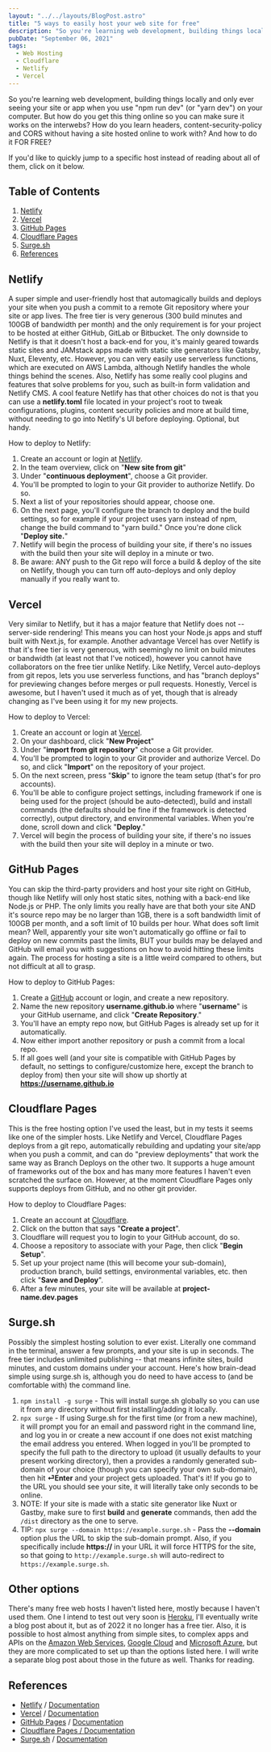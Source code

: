 ```yaml
---
layout: "../../layouts/BlogPost.astro"
title: "5 ways to easily host your web site for free"
description: "So you're learning web development, building things locally and only ever seeing your site or app when you run it on your computer. But how do you get this thing online so you can make sure it works on the interwebs? How do you learn headers, content-security-policy and CORS without having a site hosted online to work with? And how to do it FOR FREE?"
pubDate: "September 06, 2021"
tags:
  - Web Hosting
  - Cloudflare
  - Netlify
  - Vercel
---
```


So you're learning web development, building things locally and only ever seeing your site or app when you use "npm run dev" (or "yarn dev") on your computer. But how do you get this thing online so you can make sure it works on the interwebs? How do you learn headers, content-security-policy and CORS without having a site hosted online to work with? And how to do it FOR FREE?

If you'd like to quickly jump to a specific host instead of reading about all of them, click on it below.

## Table of Contents

1. [Netlify](#netlify)
2. [Vercel](#vercel)
3. [GitHub Pages](#github)
4. [Cloudflare Pages](#cloudflare)
5. [Surge.sh](#surge)
6. [References](#ref)

<div id='netlify'/>

## Netlify

A super simple and user-friendly host that automagically builds and deploys your site when you push a commit to a remote Git repository where your site or app lives. The free tier is very generous (300 build minutes and 100GB of bandwidth per month) and the only requirement is for your project to be hosted at either GitHub, GitLab or Bitbucket. The only downside to Netlify is that it doesn't host a back-end for you, it's mainly geared towards static sites and JAMstack apps made with static site generators like Gatsby, Nuxt, Eleventy, etc. However, you can very easily use serverless functions, which are executed on AWS Lambda, although Netlify handles the whole things behind the scenes. Also, Netlify has some really cool plugins and features that solve problems for you, such as built-in form validation and Netlify CMS. A cool feature Netlify has that other choices do not is that you can use a **netlify.toml** file located in your project's root to tweak configurations, plugins, content security policies and more at build time, without needing to go into Netlify's UI before deploying. Optional, but handy.

How to deploy to Netlify:

1. Create an account or login at <a href="https://netlify.com" target="_blank">Netlify</a>.
2. In the team overview, click on "**New site from git**"
3. Under "**continuous deployment**", choose a Git provider.
4. You'll be prompted to login to your Git provider to authorize Netlify. Do so.
5. Next a list of your repositories should appear, choose one.
6. On the next page, you'll configure the branch to deploy and the build settings, so for example if your project uses yarn instead of npm, change the build command to "yarn build." Once you're done click "**Deploy site.**"
7. Netlify will begin the process of building your site, if there's no issues with the build then your site will deploy in a minute or two.
8. Be aware: ANY push to the Git repo will force a build & deploy of the site on Netlify, though you can turn off auto-deploys and only deploy manually if you really want to.

<div id='vercel'/>

## Vercel

Very similar to Netlify, but it has a major feature that Netlify does not -- server-side rendering! This means you can host your Node.js apps and stuff built with Next.js, for example. Another advantage Vercel has over Netlify is that it's free tier is very generous, with seemingly no limit on build minutes or bandwidth (at least not that I've noticed), however you cannot have collaborators on the free tier unlike Netlify. Like Netlify, Vercel auto-deploys from git repos, lets you use serverless functions, and has "branch deploys" for previewing changes before merges or pull requests. Honestly, Vercel is awesome, but I haven't used it much as of yet, though that is already changing as I've been using it for my new projects.

How to deploy to Vercel:

1. Create an account or login at <a href="https://vercel.com" target="_blank">Vercel</a>.
2. On your dashboard, click "**New Project**"
3. Under "**import from git repository**" choose a Git provider.
4. You'll be prompted to login to your Git provider and authorize Vercel. Do so, and click "**Import**" on the repository of your project.
5. On the next screen, press "**Skip**" to ignore the team setup (that's for pro accounts).
6. You'll be able to configure project settings, including framework if one is being used for the project (should be auto-detected), build and install commands (the defaults should be fine if the framework is detected correctly), output directory, and environmental variables. When you're done, scroll down and click "**Deploy**."
7. Vercel will begin the process of building your site, if there's no issues with the build then your site will deploy in a minute or two.

<div id='github'/>

## GitHub Pages

You can skip the third-party providers and host your site right on GitHub, though like Netlify will only host static sites, nothing with a back-end like Node.js or PHP. The only limits you really have are that both your site AND it's source repo may be no larger than 1GB, there is a soft bandwidth limit of 100GB per month, and a soft limit of 10 builds per hour. What does soft limit mean? Well, apparently your site won't automatically go offline or fail to deploy on new commits past the limits, BUT your builds may be delayed and GitHub will email you with suggestions on how to avoid hitting these limits again. The process for hosting a site is a little weird compared to others, but not difficult at all to grasp.

How to deploy to GitHub Pages:

1. Create a <a href="https://github.com" target="_blank">GitHub</a> account or login, and create a new repository.
2. Name the new repository **username.github.io** where "**username**" is your GitHub username, and click "**Create Repository**."
3. You'll have an empty repo now, but GitHub Pages is already set up for it automatically.
4. Now either import another repository or push a commit from a local repo.
5. If all goes well (and your site is compatible with GitHub Pages by default, no settings to configure/customize here, except the branch to deploy from) then your site will show up shortly at **https://username.github.io**

<div id='cloudflare'/>

## Cloudflare Pages

This is the free hosting option I've used the least, but in my tests it seems like one of the simpler hosts. Like Netlify and Vercel, Cloudflare Pages deploys from a git repo, automatically rebuilding and updating your site/app when you push a commit, and can do "preview deployments" that work the same way as Branch Deploys on the other two. It supports a huge amount of frameworks out of the box and has many more features I haven't even scratched the surface on. However, at the moment Cloudflare Pages only supports deploys from GitHub, and no other git provider.

How to deploy to Cloudflare Pages:

1. Create an account at <a href="https://page.cloudflare.com" target="_blank">Cloudflare</a>.
2. Click on the button that says "**Create a project**".
3. Cloudflare will request you to login to your GitHub account, do so.
4. Choose a repository to associate with your Page, then click "**Begin Setup**".
5. Set up your project name (this will become your sub-domain), production branch, build settings, environmental variables, etc. then click "**Save and Deploy**".
6. After a few minutes, your site will be available at **project-name.dev.pages**

<div id='surge'/>

## Surge.sh

Possibly the simplest hosting solution to ever exist. Literally one command in the terminal, answer a few prompts, and your site is up in seconds. The free tier includes unlimited publishing -- that means infinite sites, build minutes, and custom domains under your account. Here's how brain-dead simple using surge.sh is, although you do need to have access to (and be comfortable with) the command line.

1. `npm install -g surge` - This will install surge.sh globally so you can use it from any directory without first installing/adding it locally.
2. `npx surge` - If using Surge.sh for the first time (or from a new machine), it will prompt you for an email and password right in the command line, and log you in or create a new account if one does not exist matching the email address you entered. When logged in you'll be prompted to specify the full path to the directory to upload (it usually defaults to your present working directory), then a provides a randomly generated sub-domain of your choice (though you can specify your own sub-domain), then hit **⏎Enter** and your project gets uploaded. That's it! If you go to the URL you should see your site, it will literally take only seconds to be online.
3. NOTE: If your site is made with a static site generator like Nuxt or Gastby, make sure to first **build** and **generate** commands, then add the `/dist` directory as the one to serve.
4. TIP: `npx surge --domain https://example.surge.sh` - Pass the **--domain** option plus the URL to skip the sub-domain prompt. Also, if you specifically include **https://** in your URL it will force HTTPS for the site, so that going to `http://example.surge.sh` will auto-redirect to `https://example.surge.sh`.

## Other options

There's many free web hosts I haven't listed here, mostly because I haven't used them. One I intend to test out very soon is <a href="https://heroku.com" target="_blank">Heroku</a>, I'll eventually write a blog post about it, but as of 2022 it no longer has a free tier. Also, it is possible to host almost anything from simple sites, to complex apps and APIs on the <a href="https://aws.amazon.com" target="_blank">Amazon Web Services</a>, <a href="https://cloud.google.com" target="_blank">Google Cloud</a> and <a href="https://azure.microsoft.com" target="_blank">Microsoft Azure</a>, but they are more complicated to set up than the options listed here. I will write a separate blog post about those in the future as well. Thanks for reading.

<div id='ref'/>

## References

- <a href="https://netlify.com" target="_blank">Netlify</a> / <a href="https://docs.netlify.com" target="_blank">Documentation</a>
- <a href="https://vercel.com" target="_blank">Vercel</a> / <a href="https://vercel.com/docs" target="_blank">Documentation</a>
- <a href="https://pages.github.com" target="_blank">GitHub Pages</a> / <a href="https://docs.github.com/en/pages" target="_blank">Documentation</a>
- <a href="https://pages.cloudflare.com" target="_blank">Cloudflare Pages / <a href="https://developers.cloudflare.com/pages" target="_blank">Documentation</a>
- <a href="https://surge.sh" target="_blank">Surge.sh</a> / <a href="https://surge.sh/help" target="_blank">Documentation</a>
